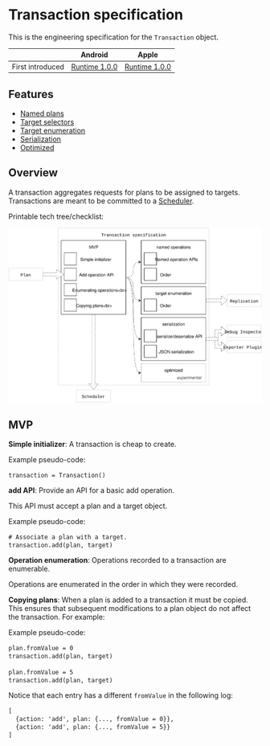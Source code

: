 # Transaction specification

This is the engineering specification for the `Transaction` object.

|                  | Android | Apple |
| ---------------- |:-------:|:-----:|
| First introduced | [Runtime 1.0.0](https://github.com/material-motion/material-motion-runtime-android/releases)   | [Runtime 1.0.0](https://github.com/material-motion/material-motion-runtime-objc/releases/tag/v1.0.0) |

## Features

- [Named plans](named-plans.md)
- [Target selectors](transaction-target-selectors.md)
- [Target enumeration](transaction-enumeration.md)
- [Serialization](transaction-serialization.md)
- [Optimized](transaction-optimized.md)

## Overview

A transaction aggregates requests for plans to be assigned to targets. Transactions are meant to be committed to a [Scheduler](scheduler.md).

Printable tech tree/checklist:

![](../../_assets/TransactionTechTree.svg)

## MVP

**Simple initializer**: A transaction is cheap to create.

Example pseudo-code:

    transaction = Transaction()

**add API**: Provide an API for a basic add operation.

This API must accept a plan and a target object.

Example pseudo-code:

    # Associate a plan with a target.
    transaction.add(plan, target)

**Operation enumeration**: Operations recorded to a transaction are enumerable.

Operations are enumerated in the order in which they were recorded.

**Copying plans**: When a plan is added to a transaction it must be copied. This ensures that subsequent modifications to a plan object do not affect the transaction. For example:

Example pseudo-code:

    plan.fromValue = 0
    transaction.add(plan, target)
    
    plan.fromValue = 5
    transaction.add(plan, target)

Notice that each entry has a different `fromValue` in the following log:

    [
      {action: 'add', plan: {..., fromValue = 0}}, 
      {action: 'add', plan: {..., fromValue = 5}}
    ]
